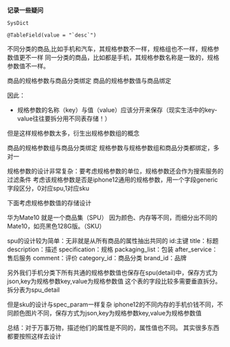 **记录一些疑问**

```
SysDict

@TableField(value = "`desc`")
```




不同分类的商品,比如手机和汽车，其规格参数不一样，规格组也不一样，规格参数值更不一样
同一分类的商品，比如都是手机，其规格参数名称是一致的，规格参数值不一样。

商品的规格参数与商品分类绑定
商品的规格参数值与商品绑定

因此：
- 规格参数的名称（key）与值（value）应该分开来保存（现实生活中的key-value往往要拆分用不同表存储！）


但是这样规格参数太多，衍生出规格参数组的概念

商品的规格参数组与商品分类绑定
规格参数与规格参数组和商品分类都绑定，多对一

规格参数的设计非常复杂：要考虑规格参数的单位，规格参数还会作为搜索服务的过滤条件
考虑该规格参数是否是iphone12通用的规格参数，用一个字段generic字段区分，0对应spu,1对应sku

下面考虑规格参数值的存储设计

华为Mate10 就是一个商品集（SPU）
因为颜色、内存等不同，而细分出不同的Mate10，如亮黑色128G版。（SKU）

spu的设计较为简单：无非就是从所有商品的属性抽出共同的
id:主键
title：标题
description：描述
specification：规格
packaging_list：包装
after_service：售后服务
comment：评价
category_id：商品分类
brand_id：品牌


另外我们手机分类下所有共通的规格参数值也保存在spu(detail)中，保存方式为json,key为规格参数key,value为规格参数值
这个表的字段比较多需要垂直拆分。拆分表为spu_detail

但是sku的设计与spec_param一样复杂
iphone12的不同内存的手机价钱不同，不同颜色图片不同，保存方式为json,key为规格参数key,value为规格参数值



总结：对于万事万物，描述他们的属性是不同的，属性值也不同。
其实很多东西都要按照这样去设计